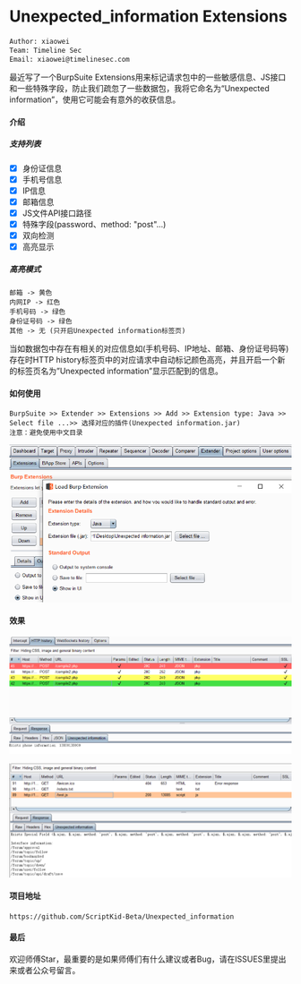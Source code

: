 # Unexpected_information Extensions
```
Author: xiaowei
Team: Timeline Sec
Email: xiaowei@timelinesec.com
```
最近写了一个BurpSuite Extensions用来标记请求包中的一些敏感信息、JS接口和一些特殊字段，防止我们疏忽了一些数据包，我将它命名为“Unexpected information”，使用它可能会有意外的收获信息。

#### 介绍

##### 支持列表

- [x] 身份证信息
- [x] 手机号信息
- [x] IP信息
- [x] 邮箱信息
- [x] JS文件API接口路径
- [x] 特殊字段(password、method: "post"...)
- [x] 双向检测
- [x] 高亮显示

##### 高亮模式

```
邮箱 -> 黄色
内网IP -> 红色
手机号码 -> 绿色
身份证号码 -> 绿色
其他 -> 无 (只开启Unexpected information标签页)
```

当如数据包中存在有相关的对应信息如(手机号码、IP地址、邮箱、身份证号码等)存在时HTTP history标签页中的对应请求中自动标记颜色高亮，并且开启一个新的标签页名为”Unexpected information”显示匹配到的信息。

#### 如何使用

```
BurpSuite >> Extender >> Extensions >> Add >> Extension type: Java >> Select file ...>> 选择对应的插件(Unexpected information.jar)
注意：避免使用中文目录
```

![image-20200913144353237](/image-20200913144353237.png)

#### 效果

![image-20200913151710096](/image-20200913151710096.png)

![image-20200913152201413](/image-20200913152201413.png)

#### 项目地址

```
https://github.com/ScriptKid-Beta/Unexpected_information
```

#### 最后

欢迎师傅Star，最重要的是如果师傅们有什么建议或者Bug，请在ISSUES里提出来或者公众号留言。

